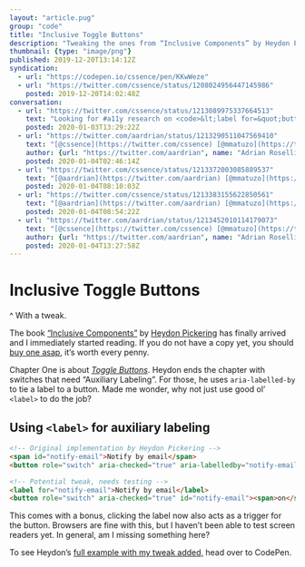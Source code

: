 ```yaml
---
layout: "article.pug"
group: "code"
title: "Inclusive Toggle Buttons"
description: "Tweaking the ones from “Inclusive Components” by Heydon Pickering."
thumbnail: {type: "image/png"}
published: 2019-12-20T13:14:12Z
syndication:
  - url: "https://codepen.io/cssence/pen/KKwWeze"
  - url: "https://twitter.com/cssence/status/1208024956447145986"
    posted: 2019-12-20T14:02:48Z
conversation:
  - url: "https://twitter.com/cssence/status/1213089975337664513"
    text: "Looking for #a11y research on <code>&lt;label for=&quot;button&quot;&gt</code>. Online search takes me to “labeling buttons”, which is not what I want (see link [twitter.com/cssence/status/1208024956447145986](https://twitter.com/cssence/status/1208024956447145986)). I’ve only been able to test Safari+VoiceOver and Chrome+ChromeVox, looks promising. /cc [@mmatuzo](https://twitter.com/mmatuzo) [@paciellogroup](https://twitter.com/paciellogroup)"
    posted: 2020-01-03T13:29:22Z
  - url: "https://twitter.com/aardrian/status/1213290511047569410"
    text: "[@cssence](https://twitter.com/cssence) [@mmatuzo](https://twitter.com/mmatuzo) [@paciellogroup](https://twitter.com/paciellogroup)<br>Much more context needed. Are you trying to apply <code>&lt;label&gt;</code> to a <code>&lt;button&gt;</code> element? What is “auxiliary labeling”?"
    author: {url: "https://twitter.com/aardrian", name: "Adrian Roselli"}
    posted: 2020-01-04T02:46:14Z
  - url: "https://twitter.com/cssence/status/1213372003085889537"
    text: "[@aardrian](https://twitter.com/aardrian) [@mmatuzo](https://twitter.com/mmatuzo) [@paciellogroup](https://twitter.com/paciellogroup)<br>Exactly. Based on what [@heydonworks](https://twitter.com/heydonworks) did in the new “Inclusive Components” book, where he uses <code>aria-labelledby</code> to add a description to Toggle Buttons, I tried the same but used a label for the button, as shown under [cssence.com/2019/inclusive-toggle-buttons](https://cssence.com/2019/inclusive-toggle-buttons)"
    posted: 2020-01-04T08:10:03Z
  - url: "https://twitter.com/cssence/status/1213383155622850561"
    text: "[@aardrian](https://twitter.com/aardrian) [@mmatuzo](https://twitter.com/mmatuzo) [@paciellogroup](https://twitter.com/paciellogroup)<br>And here is the direct link to the working example on CodePen: [codepen.io/cssence/pen/KKwWeze](https://codepen.io/cssence/pen/KKwWeze)<br>W3C HTML spec considers <code>&lt;button&gt;</code> and <code>&lt;input type=&quot;button&quot;&gt;</code> as labelable elements, hence the cross-browser-ness. A niche thing nonetheless, usually the button text <strong>is</strong> the label."
    posted: 2020-01-04T08:54:22Z
  - url: "https://twitter.com/aardrian/status/1213452010114179073"
    text: "[@cssence](https://twitter.com/cssence) [@mmatuzo](https://twitter.com/mmatuzo) [@paciellogroup](https://twitter.com/paciellogroup)<br>If you do not know which provides the accessible name then you will have to test.<br><br>Check what is exposed in the browser so you know which wins in which UA.<br><br>TalkBack and VoiceOver warrant a test as well.<br><br>Also, validate the page, just to be confirm it is cool."
    author: {url: "https://twitter.com/aardrian", name: "Adrian Roselli"}
    posted: 2020-01-04T13:27:58Z
---
```


# Inclusive Toggle Buttons
^ With a tweak.

The book [“Inclusive Components”](https://inclusive-components.design/) by [Heydon Pickering](https://twitter.com/heydonworks) has finally arrived and I immediately started reading. If you do not have a copy yet, you should [buy one asap,](http://book.inclusive-components.design/) it’s worth every penny.

Chapter One is about [_Toggle Buttons_](https://inclusive-components.design/toggle-button/). Heydon ends the chapter with switches that need “Auxiliary Labeling”. For those, he uses `aria-labelled-by` to tie a label to a button. Made me wonder, why not just use good ol’ `<label>` to do the job?

## Using `<label>` for auxiliary labeling

```html
<!-- Original implementation by Heydon Pickering -->
<span id="notify-email">Notify by email</span>
<button role="switch" aria-checked="true" aria-labelledby="notify-email"><span>on</span> <span>off</span></button>

<!-- Potential tweak, needs testing -->
<label for="notify-email">Notify by email</label>
<button role="switch" aria-checked="true" id="notify-email"><span>on</span> <span>off</span></button>
```

This comes with a bonus, clicking the label now also acts as a trigger for the button. Browsers are fine with this, but I haven’t been able to test screen readers yet. In general, am I missing something here?

To see Heydon’s [full example with my tweak added,](https://codepen.io/cssence/pen/KKwWeze) head over to CodePen.
